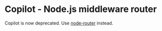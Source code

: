 # Copilot - Node.js middleware router

Copilot is now deprecated. Use [node-router](https://www.npmjs.com/package/node-router) instead.